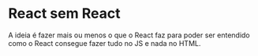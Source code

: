 # React sem React

A ideia é fazer mais ou menos o que o React faz para poder ser entendido como o React consegue fazer tudo no JS e nada no HTML.
